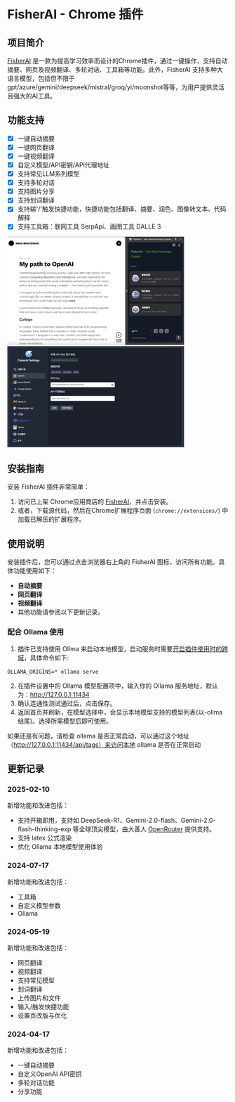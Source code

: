 # FisherAI - Chrome 插件

## 项目简介
 [FisherAI](https://chromewebstore.google.com/detail/fisherai-your-best-summar/ipfiijaobcenaibdpaacbbpbjefgekbj) 是一款为提高学习效率而设计的Chrome插件，通过一键操作，支持自动摘要、网页及视频翻译、多轮对话、工具箱等功能。此外，FisherAI 支持多种大语言模型，包括但不限于gpt/azure/gemini/deepseek/mistral/groq/yi/moonshot等等，为用户提供灵活且强大的AI工具。

## 功能支持
- [x] 一键自动摘要
- [x] 一键网页翻译
- [x] 一键视频翻译
- [x] 自定义模型/API密钥/API代理地址
- [x] 支持常见LLM系列模型
- [x] 支持多轮对话
- [x] 支持图片分享
- [x] 支持划词翻译
- [x] 支持输'/'触发快捷功能，快捷功能包括翻译、摘要、润色、图像转文本、代码解释
- [x] 支持工具箱：联网工具 SerpApi、画图工具 DALLE 3

<a target="_blank" href="https://chromewebstore.google.com/detail/fisherai-your-best-summar/ipfiijaobcenaibdpaacbbpbjefgekbj">
<img src="public/home.png" alt="" style="max-width: 80%;">
</a>

<a target="_blank" href="https://chromewebstore.google.com/detail/fisherai-your-best-summar/ipfiijaobcenaibdpaacbbpbjefgekbj">
<img src="public/settings.png" alt="" style="max-width: 80%;">
</a>

## 安装指南
安装 FisherAI 插件非常简单：
1. 访问已上架 Chrome应用商店的 [FisherAI](https://chromewebstore.google.com/detail/fisherai-your-best-summar/ipfiijaobcenaibdpaacbbpbjefgekbj)，并点击安装。
2. 或者，下载源代码，然后在Chrome扩展程序页面 (`chrome://extensions/`) 中加载已解压的扩展程序。

## 使用说明
安装插件后，您可以通过点击浏览器右上角的 FisherAI 图标，访问所有功能。具体功能使用如下：
- **自动摘要**
- **网页翻译**
- **视频翻译**
- 其他功能请参阅以下更新记录。

### 配合 Ollama 使用
1. 插件已支持使用 Ollma 来启动本地模型，启动服务时需要[开启插件使用时的跨域](https://github.com/ollama/ollama/issues/2308)，具体命令如下:
```
OLLAMA_ORIGINS=* ollama serve
```
2. 在插件设置中的 Ollama 模型配置项中，输入你的 Ollama 服务地址，默认为：http://127.0.0.1:11434
3. 确认连通性测试通过后，点击保存。
4. 返回首页并刷新，在模型选择中，会显示本地模型支持的模型列表(以-ollma结尾)。选择所需模型后即可使用。

如果还是有问题，请检查 ollama 是否正常启动，可以通过这个地址（http://127.0.0.1:11434/api/tags）来访问本地 ollama 是否在正常启动

## 更新记录

### 2025-02-10
新增功能和改进包括：
- 支持开箱即用，支持如 DeepSeek-R1、Gemini-2.0-flash、Gemini-2.0-flash-thinking-exp 等全球顶尖模型，由大善人 [OpenRouter](https://openrouter.ai/models?q=free) 提供支持。
- 支持 latex 公式渲染
- 优化 Ollama 本地模型使用体验


### 2024-07-17
新增功能和改进包括：
- 工具箱
- 自定义模型参数
- Ollama

### 2024-05-19
新增功能和改进包括：
- 网页翻译
- 视频翻译
- 支持常见模型
- 划词翻译
- 上传图片和文件
- 输入/触发快捷功能
- 设置页改版与优化

### 2024-04-17
新增功能和改进包括：
- 一键自动摘要
- 自定义OpenAI API密钥
- 多轮对话功能
- 分享功能
